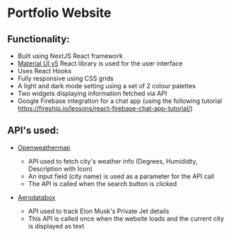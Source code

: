 <h1>Portfolio Website </h1>

## Functionality:

   - Built using NextJS React framework
   - [Material UI v5](mui.com) React library is used for the user interface
   - Uses React Hooks
   - Fully responsive using CSS grids
   - A light and dark mode setting using a set of 2 colour palettes
   - Two widgets displaying information fetched via API
   - Google Firebase integration for a chat app (using the following tutorial https://fireship.io/lessons/react-firebase-chat-app-tutorial/)

## API's used:

 - [Openweathermap](https://openweathermap.org/api/one-call-3)
    -  API used to fetch city's weather info (Degrees, Humididty, Description with Icon)
    -  An input field (city name) is used as a parameter for the API call
    -  The API is called when the search button is clicked

 - [Aerodatabox](https://rapidapi.com/aedbx-aedbx/api/aerodatabox/)
    - API used to track Elon Musk's Private Jet details
    - This API is called once when the website loads and the current city is displayed as text
